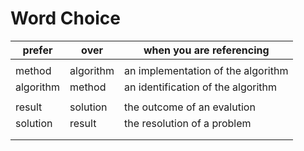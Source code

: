 # Word Choice

prefer | over      | when you are referencing
-------|-----------|------------------------------------------
| |
method | algorithm | an implementation of the algorithm
algorithm | method | an identification of the algorithm
||
result | solution | the outcome of an evalution
solution | result | the resolution of a problem
| |
| |
